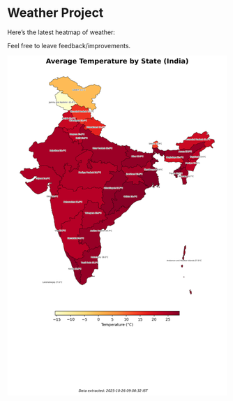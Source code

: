 # Weather Project

Here’s the latest heatmap of weather:

Feel free to leave feedback/improvements.

![India Heatmap](docs/assets/india_heatmap.png?v=FD95DA)
